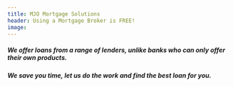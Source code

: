 ```yaml
---
title: MJO Mortgage Solutions
header: Using a Mortgage Broker is FREE!
image:
---
```


##### We offer loans from a range of lenders, unlike banks who can only offer their own products.

##### We save you time, let us do the work and find the best loan for you.
